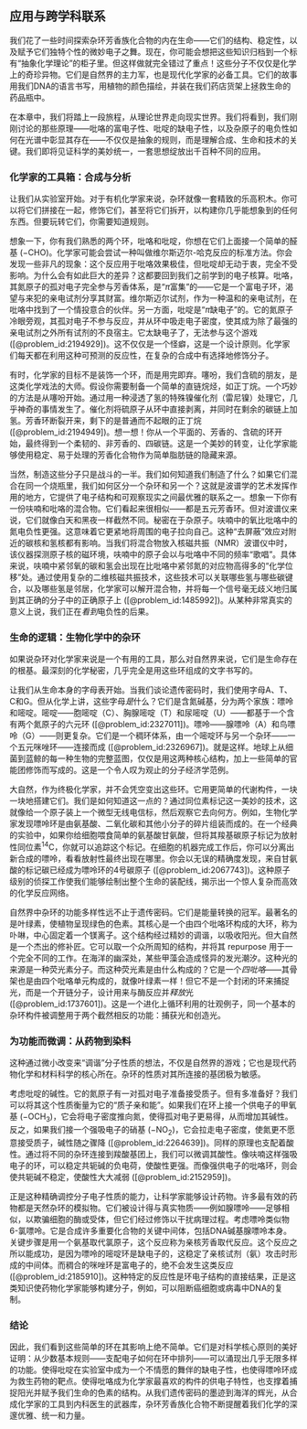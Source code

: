 ## 应用与跨学科联系

我们花了一些时间探索杂环芳香族化合物的内在生命——它们的结构、稳定性，以及赋予它们独特个性的微妙电子之舞。现在，你可能会想把这些知识归档到一个标有“抽象化学理论”的柜子里。但这样做就完全错过了重点！这些分子不仅仅是化学上的奇珍异物。它们是自然界的主力军，也是现代化学家的必备工具。它们的故事用我们DNA的语言书写，用植物的颜色描绘，并装在我们药店货架上拯救生命的药品瓶中。

在本章中，我们将踏上一段旅程，从理论世界走向现实世界。我们将看到，我们刚刚讨论的那些原理——吡咯的富电子性、吡啶的缺电子性，以及杂原子的电负性如何在光谱中彰显其存在——不仅仅是抽象的规则，而是理解合成、生命和技术的关键。我们即将见证科学的美妙统一，一套思想绽放出千百种不同的应用。

### 化学家的工具箱：合成与分析

让我们从实验室开始。对于有机化学家来说，杂环就像一套精致的乐高积木。你可以将它们拼接在一起，修饰它们，甚至将它们拆开，以构建你几乎能想象到的任何东西。但要玩转它们，你需要知道规则。

想象一下，你有我们熟悉的两个环，吡咯和吡啶，你想在它们上面接一个简单的醛基 ($-\text{CHO}$)。化学家可能会尝试一种叫做维尔斯迈尔-哈克反应的标准方法。你会发现一些非凡的现象：这个反应用于吡咯效果极佳，但吡啶却无动于衷，完全不受影响。为什么会有如此巨大的差异？这都要回到我们之前学到的电子核算。吡咯，其氮原子的孤对电子完全参与芳香体系，是“$\pi$富集”的——它是一个富电子环，渴望与来犯的亲电试剂分享其财富。维尔斯迈尔试剂，作为一种温和的亲电试剂，在吡咯中找到了一个情投意合的伙伴。另一方面，吡啶是“$\pi$缺电子”的。它的氮原子冷眼旁观，其孤对电子不参与反应，并从环中吸走电子密度，使其成为除了最强的亲电试剂之外所有试剂的不良宿主。它太缺电子了，无法参与这个游戏 ([@problem_id:2194929])。这不仅仅是一个怪癖，这是一个设计原则。化学家们每天都在利用这种可预测的反应性，在复杂的合成中有选择地修饰分子。

有时，化学家的目标不是装饰一个环，而是用完即弃。噻吩，我们含硫的朋友，是这类化学戏法的大师。假设你需要制备一个简单的直链烷烃，如正丁烷。一个巧妙的方法是从噻吩开始。通过用一种浸透了氢的特殊镍催化剂（雷尼镍）处理它，几乎神奇的事情发生了。催化剂将硫原子从环中直接剥离，并同时在剩余的碳链上加氢。芳香环断裂开来，剩下的是普通而不起眼的正丁烷 ([@problem_id:2194949])。想一想！你从一个平面的、芳香的、含硫的环开始，最终得到一个柔韧的、非芳香的、四碳链。这是一个美妙的转变，让化学家能够使用稳定、易于处理的芳香化合物作为简单脂肪链的隐藏来源。

当然，制造这些分子只是战斗的一半。我们如何知道我们制造了什么？如果它们混合在同一个烧瓶里，我们如何区分一个杂环和另一个？这就是波谱学的艺术发挥作用的地方，它提供了电子结构和可观察现实之间最优雅的联系之一。想象一下你有一份呋喃和吡咯的混合物。它们看起来很相似——都是五元芳香环。但对波谱仪来说，它们就像白天和黑夜一样截然不同。秘密在于杂原子。呋喃中的氧比吡咯中的氮电负性更强。这意味着它更紧地将周围的电子拉向自己。这种“去屏蔽”效应对附近的碳核和氢核都有影响。当我们将混合物放入核磁共振（NMR）波谱仪中时，该仪器探测原子核的磁环境，呋喃中的原子会以与吡咯中不同的频率“歌唱”。具体来说，呋喃中紧邻氧的碳和氢会出现在比吡咯中紧邻氮的对应物高得多的“化学位移”处。通过使用复杂的二维核磁共振技术，这些技术可以关联哪些氢与哪些碳键合，以及哪些氢是邻居，化学家可以解开混合物，并将每一个信号毫无歧义地归属到其正确的分子中的正确原子上 ([@problem_id:1485992])。从某种非常真实的意义上说，我们正在*看到*电负性的后果。

### 生命的逻辑：生物化学中的杂环

如果说杂环对化学家来说是一个有用的工具，那么对自然界来说，它们是生命存在的根基。最深刻的化学秘密，几乎完全是用这些环组成的文字书写的。

让我们从生命本身的字母表开始。当我们谈论遗传密码时，我们使用字母A、T、C和G。但从化学上讲，这些字母*是*什么？它们是含氮碱基，分为两个家族：嘌呤和嘧啶。嘧啶——胞嘧啶（C）、胸腺嘧啶（T）和尿嘧啶（U）——都基于一个含有两个氮原子的六元环 ([@problem_id:2327011])。嘌呤——腺嘌呤（A）和鸟嘌呤（G）——则更复杂。它们是一个稠环体系，由一个嘧啶环与另一个杂环——一个五元咪唑环——连接而成 ([@problem_id:2326967])。就是这样。地球上从细菌到蓝鲸的每一种生物的完整蓝图，仅仅是用这两种核心结构，加上一些简单的官能团修饰而写成的。这是一个令人叹为观止的分子经济学范例。

大自然，作为终极化学家，并不会凭空变出这些环。它用更简单的代谢构件，一块一块地搭建它们。我们是如何知道这一点的？通过同位素标记这一美妙的技术，这就像给一个原子装上一个微型无线电信标，然后观察它去向何方。例如，生物化学家发现嘌呤环是由氨基酸、二氧化碳和其他小分子的碎片组装而成的。在一个经典的实验中，如果你给细胞喂食简单的氨基酸甘氨酸，但将其羧基碳原子标记为放射性同位素$^{14}\text{C}$，你就可以追踪这个标记。在细胞的机器完成工作后，你可以分离出新合成的嘌呤，看看放射性最终出现在哪里。你会以无误的精确度发现，来自甘氨酸的标记碳已经成为嘌呤环的4号碳原子 ([@problem_id:2067743])。这种原子级别的侦探工作使我们能够绘制出整个生命的装配线，揭示出一个惊人复杂而高效的化学反应网络。

自然界中杂环的功能多样性远不止于遗传密码。它们是能量转换的冠军。最著名的是叶绿素，使植物呈现绿色的色素。其核心是一个由四个吡咯环构成的大环，称为卟啉，中心固定着一个镁离子。这个结构经过精妙的调谐，以吸收阳光。但大自然是一个杰出的修补匠。它可以取一个众所周知的结构，并将其 repurpose 用于一个完全不同的工作。在海洋的幽深处，某些甲藻会造成怪异的发光潮汐。这种光的来源是一种荧光素分子。而这种荧光素是由什么构成的？它是一个*四吡咯*——其骨架也是由四个吡咯单元构成的，就像叶绿素一样！但它不是一个封闭的环来捕捉光，而是一个开链分子，设计用来与酶反应并*释放*光 ([@problem_id:1737601])。这是一个进化上循环利用的壮观例子，同一个基本的杂环构件被调整用于两个截然相反的功能：捕获光和创造光。

### 为功能而微调：从药物到染料

这种通过微小改变来“调谐”分子性质的想法，不仅是自然界的游戏；它也是现代药物化学和材料科学的核心所在。杂环的性质对其所连接的基团极为敏感。

考虑吡啶的碱性。它的氮原子有一对孤对电子准备接受质子。但有多准备好？我们可以将其这个性质衡量为它的“质子亲和能”。如果我们在环上接一个供电子的甲氧基 ($-\text{OCH}_3$)，它会将电子密度推向氮，使得孤对电子更易得，从而增加其碱性。反之，如果我们接一个强吸电子的硝基 ($-\text{NO}_2$)，它会拉走电子密度，使氮更不愿意接受质子，碱性随之骤降 ([@problem_id:2264639])。同样的原理也支配着酸性。通过将不同的杂环连接到羧酸基团上，我们可以微调其酸性。像呋喃这样强吸电子的环，可以稳定共轭碱的负电荷，使酸性更强。而像强供电子的吡咯环，则会使共轭碱不稳定，使酸性大大减弱 ([@problem_id:2152959])。

正是这种精确调控分子电子性质的能力，让科学家能够设计药物。许多最有效的药物都是天然杂环的模拟物。它们被设计得与真实物质——例如腺嘌呤——足够相似，以欺骗细胞的酶或受体，但它们经过修饰以干扰病理过程。考虑嘌呤类似物6-氯嘌呤。它是合成许多重要化合物的关键中间体，包括DNA碱基腺嘌呤本身。关键步骤是用一个氨基取代氯原子，这个反应称为亲核芳香取代反应。这个反应之所以能成功，是因为嘌呤的嘧啶环是缺电子的，这稳定了亲核试剂（氨）攻击时形成的中间体。而稠合的咪唑环是富电子的，绝不会发生这类反应 ([@problem_id:2185910])。这种特定的反应性是环电子结构的直接结果，正是这类知识使药物化学家能够构建分子，例如，可以阻断癌细胞或病毒中DNA的复制。

### 结论

因此，我们看到这些简单的环在其影响上绝不简单。它们是对科学核心原则的美好证明：从少数基本规则——支配电子如何在环中排列——可以涌现出几乎无限多样的功能。使得吡啶在实验室中成为一个不情愿的舞伴的缺电子性，也使得嘌呤环成为救生药物的靶点。使得吡咯成为化学家最喜欢的构件的供电子特性，也支撑着捕捉阳光并赋予我们生命的色素的结构。从我们遗传密码的墨迹到海洋的辉光，从合成化学家的工具到内科医生的武器库，杂环芳香族化合物不断提醒着我们化学的深邃优雅、统一和力量。